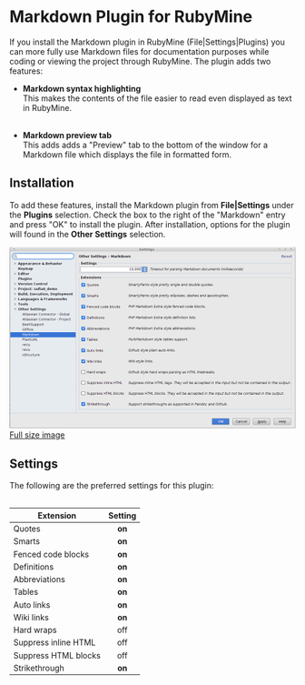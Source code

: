 <!-- lib/doc/markdown/plugin.md -->
  
# Markdown Plugin for RubyMine

  If you install the Markdown plugin in RubyMine (File|Settings|Plugins) you
  can more fully use Markdown files for documentation purposes while coding or
  viewing the project through RubyMine.  The plugin adds two features:

  - **Markdown syntax highlighting** <br/>
    This makes the contents of the file easier to read even displayed as text
    in RubyMine. <br/><br/>

  - **Markdown preview tab** <br/>
    This adds adds a "Preview" tab to the bottom of the window for a Markdown
    file which displays the file in formatted form.

## Installation

  To add these features, install the Markdown plugin from **File|Settings**
  under the **Plugins** selection.  Check the box to the right of the
  "Markdown" entry and press "OK" to install the plugin.  After installation,
  options for the plugin will found in the **Other Settings** selection.
  
  ![Markdown settings image](images/MarkdownPlugin50%.png)
  <br/>[Full size image](images/MarkdownPlugin.png)

## Settings

  The following are the preferred settings for this plugin:
  <br/><br/>
  
| Extension             | Setting |
| --------------------- |:-------:|
| Quotes                | **on**  |
| Smarts                | **on**  |
| Fenced code blocks    | **on**  |
| Definitions           | **on**  |
| Abbreviations         | **on**  |
| Tables                | **on**  |
| Auto links            | **on**  |
| Wiki links            | **on**  |
| Hard wraps            | off     |
| Suppress inline HTML  | off     |
| Suppress HTML blocks  | off     |
| Strikethrough         | **on**  |
